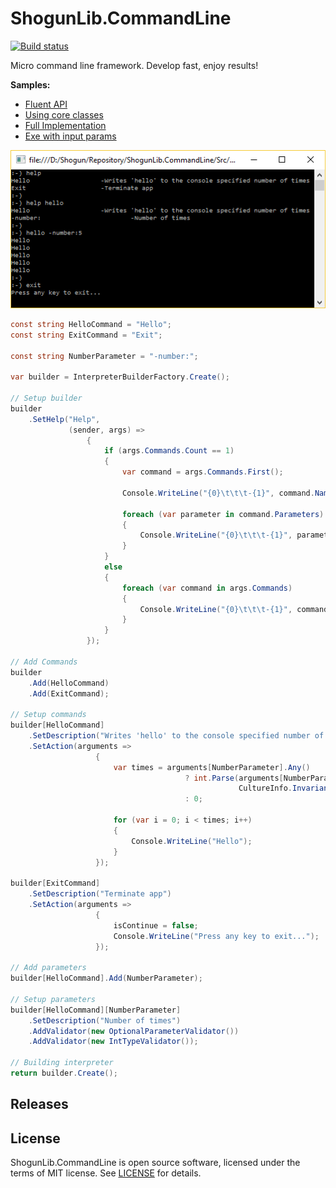 # ShogunLib.CommandLine

[![Build status](https://ci.appveyor.com/api/projects/status/ckxbe1g7a3jg6yoc?svg=true)](https://ci.appveyor.com/project/iivchenko/shogunlib-commandline)

Micro command line framework. Develop fast, enjoy results!

**Samples:**
  * [Fluent API](https://github.com/iivchenko/ShogunLib.CommandLine/tree/develop/Src/ShogunLib.CommandLine.OldSamples/LazyInterpreter)
  * [Using core classes](https://github.com/iivchenko/ShogunLib.CommandLine/tree/develop/Src/ShogunLib.CommandLine.OldSamples/DirectClassesUsage)
  * [Full Implementation](https://github.com/iivchenko/ShogunLib.CommandLine/tree/develop/Src/ShogunLib.CommandLine.OldSamples/OwnClassesImplementation)
  * [Exe with input params](https://github.com/iivchenko/ShogunLib.CommandLine/tree/develop/Src/ShogunLib.CommandLine.OldSamples/ExeAsCommand)  

![Sample Image](Docs/SampleImage.png)

```csharp
const string HelloCommand = "Hello";           
const string ExitCommand = "Exit";

const string NumberParameter = "-number:";

var builder = InterpreterBuilderFactory.Create();

// Setup builder
builder
	.SetHelp("Help",
			 (sender, args) =>
				 {
					 if (args.Commands.Count == 1)
					 {
						 var command = args.Commands.First();

						 Console.WriteLine("{0}\t\t\t-{1}", command.Name, command.Description);

						 foreach (var parameter in command.Parameters)
						 {
							 Console.WriteLine("{0}\t\t\t-{1}", parameter.Name, parameter.Description);
						 }
					 }
					 else
					 {
						 foreach (var command in args.Commands)
						 {
							 Console.WriteLine("{0}\t\t\t-{1}", command.Name, command.Description);
						 }
					 }
				 });

// Add Commands
builder
	.Add(HelloCommand)               
	.Add(ExitCommand);

// Setup commands
builder[HelloCommand]
	.SetDescription("Writes 'hello' to the console specified number of times")
	.SetAction(arguments =>
				   {
					   var times = arguments[NumberParameter].Any()
									   ? int.Parse(arguments[NumberParameter].First(),
												   CultureInfo.InvariantCulture)
									   : 0;

					   for (var i = 0; i < times; i++)
					   {
						   Console.WriteLine("Hello");
					   }
				   });

builder[ExitCommand]
	.SetDescription("Terminate app")
	.SetAction(arguments =>
				   {
					   isContinue = false;
					   Console.WriteLine("Press any key to exit...");
				   });

// Add parameters
builder[HelloCommand].Add(NumberParameter);

// Setup parameters
builder[HelloCommand][NumberParameter]
	.SetDescription("Number of times")
	.AddValidator(new OptionalParameterValidator())
	.AddValidator(new IntTypeValidator());

// Building interpreter
return builder.Create();
```

## Releases ##
<BLANK>

## License ##

ShogunLib.CommandLine is open source software, licensed under the terms of MIT license. 
See [LICENSE](LICENSE) for details.